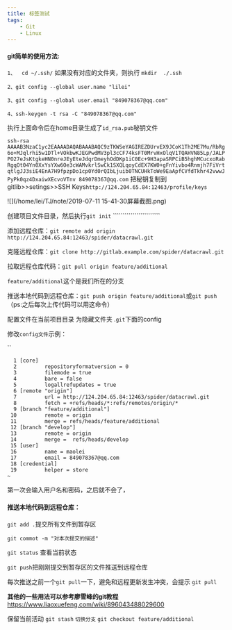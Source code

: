```yaml
---
title: 标签测试
tags: 
	- Git
	- Linux
---
```

#### git简单的使用方法:

`1、  cd ~/.ssh/`    如果没有对应的文件夹，则执行  `mkdir  ./.ssh`

`2、git config --global user.name "lilei"`

`3、git config --global user.email "849078367@qq.com"`

`4、ssh-keygen -t rsa -C "849078367@qq.com"`

执行上面命令后在home目录生成了`id_rsa.pub`秘钥文件

 `ssh-rsa AAAAB3NzaC1yc2EAAAADAQABAAABAQC9zTKWSeYAGIREZDUrvEX9JCoK1Th2ME7Mu/RbRg6o+MJqlrhi5w1DTl+VOkbwKJEGPwdMV3pl3cCF74ksFT0MrvHxOlqV1TQAHVN85Lp/JALPPO27eJsKtgkeHN0nreJEyEteJdqrDmeyhOdDKp1iC0Ec+9H3apaSRPCiB5hghMCucxoRabRgqOt04Yn0XxYsYXw6Oe3cWAMvkrlSwCk1SXQLqoyCdEX7KW0+gFnYivbo4Rnmjh7FiVrtqtlgJJ3siE4EnA7H9fpzpDo1cp0Yd0rQIbLjuib0TNCUHkToWe9EaApfCVfdTkhr42vwwJPyPk0qz4DxaiwXEcvoVTnv 849078367@qq.com`
 把秘钥复制到gitlib>>setings>>SSH Keys`http://124.204.65.84:12463/profile/keys`

![](/home/lei/TJ/note/2019-07-11 15-41-30屏幕截图.png)



创建项目文件目录，然后执行`git init`   ````````````````````````

添加远程仓库：`git remote add origin http://124.204.65.84:12463/spider/datacrawl.git`

克隆远程仓库：`git clone http://gitlab.example.com/spider/datacrawl.git`

拉取远程仓库代码：`git pull origin feature/additional`

`feature/additional`这个是我们所在的分支

推送本地代码到远程仓库：`git push origin feature/additional`或`git push`（ps:之后每次上传代码可以用这命令）

配置文件在当前项目目录 为隐藏文件夹 .`git`下面的config

修改`config文件`示例：

``

```linux
  1 [core]
  2         repositoryformatversion = 0
  3         filemode = true
  4         bare = false
  5         logallrefupdates = true
  6 [remote "origin"]
  7         url = http://124.204.65.84:12463/spider/datacrawl.git
  8         fetch = +refs/heads/*:refs/remotes/origin/*
  9 [branch "feature/additional"]
 10         remote = origin
 11         merge = refs/heads/feature/additional
 12 [branch "develop"]
 13         remote = origin
 14         merge =  refs/heads/develop
 15 [user]
 16         name = maolei
 17         email = 849078367@qq.com
 18 [credential]
 19         helper = store
~                                 
```

第一次会输入用户名和密码，之后就不会了，

#### 推送本地代码到远程仓库：

`git add .`提交所有文件到暂存区

`git commot -m "对本次提交的描述"`

`git status` 查看当前状态

`git push`把刚刚提交到暂存区的文件推送到远程仓库

每次推送之前一个`git pull`一下，避免和远程更新发生冲突，会提示 `git pull`

**其他的一些用法可以参考廖雪峰的git教程**https://www.liaoxuefeng.com/wiki/896043488029600



保留当前活动  `git stash`
`切换分支`  `git checkout feature/additional` 